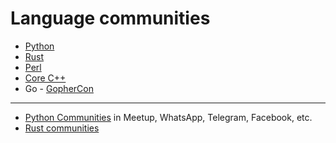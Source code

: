 # Language communities

* [Python](https://python.org.il/)
* [Rust](https://rust.org.il/)
* [Perl](https://perl.org.il/)
* [Core C++](https://corecpp.org/)
* Go - [GopherCon](https://www.gophercon.org.il/)

----

* [Python Communities](https://python.org.il/en/) in Meetup, WhatsApp, Telegram, Facebook, etc.
* [Rust communities](https://rust.org.il/community)


